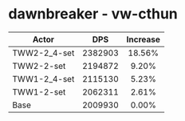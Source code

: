 # dawnbreaker - vw-cthun
| Actor | DPS | Increase |
|---|:---:|:---:|
|TWW2-2_4-set|2382903|18.56%|
|TWW2-2-set|2194872|9.20%|
|TWW1-2_4-set|2115130|5.23%|
|TWW1-2-set|2062311|2.61%|
|Base|2009930|0.00%|

